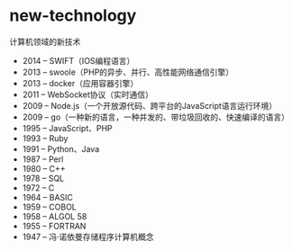 # new-technology
计算机领域的新技术

* 2014 – SWIFT（IOS编程语言）
* 2013 – swoole（PHP的异步、并行、高性能网络通信引擎）
* 2013 – docker（应用容器引擎）
* 2011 – WebSocket协议（实时通信）
* 2009 – Node.js（一个开放源代码、跨平台的JavaScript语言运行环境）
* 2009 – go（一种新的语言，一种并发的、带垃圾回收的、快速编译的语言）
* 1995 – JavaScript、PHP
* 1993 – Ruby
* 1991 – Python、Java
* 1987 – Perl
* 1980 – C++
* 1978 – SQL
* 1972 – C
* 1964 – BASIC
* 1959 – COBOL
* 1958 – ALGOL 58
* 1955 – FORTRAN
* 1947 – 冯·诺依曼存储程序计算机概念

<!-- * 1951 – Regional Assembly Language
* 1952 – Autocode
* 1954 – IPL (LISP语言的祖先)
* 1955 – FLOW-MATIC (COBOL语言的祖先)
* 1957 – FORTRAN (第一个编译型语言)
* 1957 – COMTRAN (COBOL语言的祖先)
* 1958 – LISP
* 1958 – ALGOL 58
* 1959 – FACT (COBOL语言的祖先)
* 1959 – COBOL
* 1959 – RPG
* 1962 – APL
* 1962 – Simula
* 1962 – SNOBOL
* 1963 – CPL (C语言的祖先)
* 1964 – BASIC
* 1964 – PL/I
* 1966 – JOSS
* 1967 – BCPL (C语言的祖先)
* 1968 – Logo
* 1969 – B (C语言的祖先)
* 1970 – Pascal
* 1970 – Forth
* 1972 – C
* 1972 – Smalltalk
* 1972 – Prolog
* 1973 – ML
* 1975 – Scheme
* 1978 – SQL
* 1980 – C++ (既有类的C语言，更名于1983年7月)
* 1983 – Ada
* 1984 – Common Lisp
* 1984 – MATLAB
* 1985 – Eiffel
* 1986 – Objective-C
* 1986 – Erlang
* 1987 – Perl
* 1988 – Tcl
* 1988 – Mathematica
* 1989 – FL
* 1990 – Haskell
* 1991 – Python
* 1991 – Visual Basic
* 1993 – Ruby
* 1993 – Lua
* 1994 – CLOS (ANSI Common Lisp的一部分)
* 1995 – Java
* 1995 – Delphi (Object Pascal)
* 1995 – JavaScript
* 1995 – PHP
* 1996 – WebDNA
* 1997 – Rebol
* 1999 – D
* 2000 – ActionScript
* 2001 – C#
* 2001 – Visual Basic .NET
* 2002 – F#
* 2003 – Groovy
* 2003 – Scala
* 2007 – Clojure
* 2009 – Go
* 2011 – Dart -->
